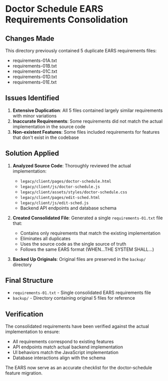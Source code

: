 # Doctor Schedule EARS Requirements Consolidation

## Changes Made

This directory previously contained 5 duplicate EARS requirements files:
- requirements-01A.txt
- requirements-01B.txt  
- requirements-01C.txt
- requirements-01D.txt
- requirements-01E.txt

## Issues Identified

1. **Extensive Duplication**: All 5 files contained largely similar requirements with minor variations
2. **Inaccurate Requirements**: Some requirements did not match the actual implementation in the source code
3. **Non-existent Features**: Some files included requirements for features that don't exist in the codebase

## Solution Applied

1. **Analyzed Source Code**: Thoroughly reviewed the actual implementation:
   - `legacy/client/pages/doctor-schedule.html`
   - `legacy/client/js/doctor-schedule.js`
   - `legacy/client/assets/styles/doctor-schedule.css`
   - `legacy/client/pages/edit-sched.html`
   - `legacy/client/js/edit-sched.js`
   - Backend API endpoints and database schema

2. **Created Consolidated File**: Generated a single `requirements-01.txt` file that:
   - Contains only requirements that match the existing implementation
   - Eliminates all duplicates
   - Uses the source code as the single source of truth
   - Follows the same EARS format (WHEN...THE SYSTEM SHALL...)

3. **Backed Up Originals**: Original files are preserved in the `backup/` directory

## Final Structure

- `requirements-01.txt` - Single consolidated EARS requirements file
- `backup/` - Directory containing original 5 files for reference

## Verification

The consolidated requirements have been verified against the actual implementation to ensure:
- All requirements correspond to existing features
- API endpoints match actual backend implementation
- UI behaviors match the JavaScript implementation
- Database interactions align with the schema

The EARS now serve as an accurate checklist for the doctor-schedule feature migration.